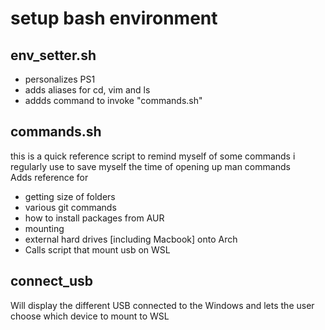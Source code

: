 # setup bash environment

## env_setter.sh
 * personalizes PS1
 * adds aliases for cd, vim and ls
 * addds command to invoke "commands.sh"

## commands.sh
this is a quick reference script to remind myself of some commands i regularly use to save myself the time of opening up man commands  
Adds reference for
 * getting size of folders
 * various git commands
 * how to install packages from AUR
 * mounting
 * external hard drives [including Macbook] onto Arch  
 * Calls script that mount usb on WSL

## connect_usb  
Will display the different USB connected to the Windows and lets the user choose which device to mount to WSL
